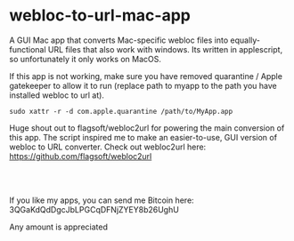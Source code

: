 # webloc-to-url-mac-app
A GUI Mac app that converts Mac-specific webloc files into equally-functional URL files that also work with windows. Its written in applescript, so unfortunately it only works on MacOS.

If this app is not working, make sure you have removed quarantine / Apple gatekeeper to allow it to run (replace path to myapp to the path you have installed webloc to url at).
```
sudo xattr -r -d com.apple.quarantine /path/to/MyApp.app
```

Huge shout out to flagsoft/webloc2url for powering the main conversion of this app. The script inspired me to make an easier-to-use, GUI version of webloc to URL converter. Check out webloc2url here: https://github.com/flagsoft/webloc2url
  
  <br>
  <br>
  
  
  
  


If you like my apps, you can send me Bitcoin here: 3QGaKdQdDgcJbLPGCqDFNjZYEY8b26UghU

Any amount is appreciated
